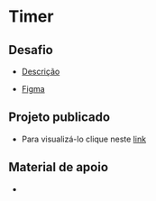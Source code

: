 # Timer

## Desafio

- [Descrição]()

- [Figma](https://www.figma.com/design/wTS5v8XAxLp7sAS6lQ87hh/Ignite-Timer-(Community))

## Projeto publicado

- Para visualizá-lo clique neste [link]()

## Material de apoio

- 